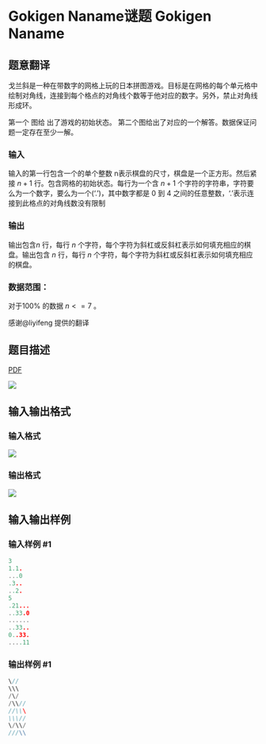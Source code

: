 # Gokigen Naname谜题 Gokigen Naname

## 题意翻译

戈兰斜是一种在带数字的网格上玩的日本拼图游戏。目标是在网格的每个单元格中绘制对角线，连接到每个格点的对角线个数等于他对应的数字。另外，禁止对角线形成环。

第一个 图给 出了游戏的初始状态。 第二个图给出了对应的一个解答。数据保证问题一定存在至少一解。

### 输入

输入的第一行包含一个的单个整数 n表示棋盘的尺寸，棋盘是一个正方形。然后紧接 $n+1$ 行。包含网格的初始状态。每行为一个含 $n+1$ 个字符的字符串，字符要么为一个数字，要么为一个(‘.’)，其中数字都是 $0$ 到 $4$ 之间的任意整数，‘.’表示连接到此格点的对角线数没有限制

### 输出

输出包含$n$ 行，每行 $n$ 个字符，每个字符为斜杠或反斜杠表示如何填充相应的棋盘。输出包含 $n$ 行，每行 $n$ 个字符，每个字符为斜杠或反斜杠表示如何填充相应的棋盘。

### 数据范围：

对于100% 的数据 $n<=7$ 。

感谢@liyifeng 提供的翻译

## 题目描述

[problemUrl]: https://uva.onlinejudge.org/index.php?option=com_onlinejudge&Itemid=8&category=78&page=show_problem&problem=2741

[PDF](https://uva.onlinejudge.org/external/116/p11694.pdf)

![](https://cdn.luogu.com.cn/upload/vjudge_pic/UVA11694/2821a2ff4c94a298109d6239ae84f49273f2c058.png)

## 输入输出格式

### 输入格式

![](https://cdn.luogu.com.cn/upload/vjudge_pic/UVA11694/9c24649ccdd7cee6a77e317317cbe288310a0ac8.png)

### 输出格式

![](https://cdn.luogu.com.cn/upload/vjudge_pic/UVA11694/c93452858027f71971ba0f8875eec90de1b0dfe0.png)

## 输入输出样例

### 输入样例 #1

```cpp
3
1.1.
...0
.3..
..2.
5
.21...
..33.0
......
..33..
0..33.
....11
```


### 输出样例 #1

```cpp
\//
\\\
/\/
/\\//
//\\\
\\\//
\/\\/
///\\
```


